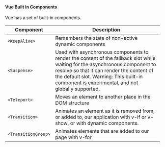 #### Vue Built In Components

Vue has a set of built-in components.

| Component |	Description |
|----------| ------------------|
|`<KeepAlive>` |	Remembers the state of non-active dynamic components
|`<Suspense>` |	Used with asynchronous components to render the content of the fallback slot while waiting for the asynchronous component to resolve so that it can render the content of the default slot. Warning: This built-in component is experimental, and not globally supported.
|`<Teleport>`	| Moves an element to another place in the DOM structure
|`<Transition>`	| Animates an element as it is removed from, or added to, our application with v-if or v-show, or with dynamic components.
|`<TransitionGroup>` |	Animates elements that are added to our page with v-for
